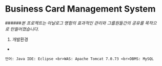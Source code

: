 Business Card Management System
=
######*본 프로젝트는 아날로그 명함의 효과적인 관리와 그룹원들간의 공유를 목적으로 만들어졌습니다.*

1. 개발환경
-

`
언어: Java
IDE: Eclipse
<br>WAS: Apache Tomcat 7.0.73
<br>DBMS: MySQL
`
